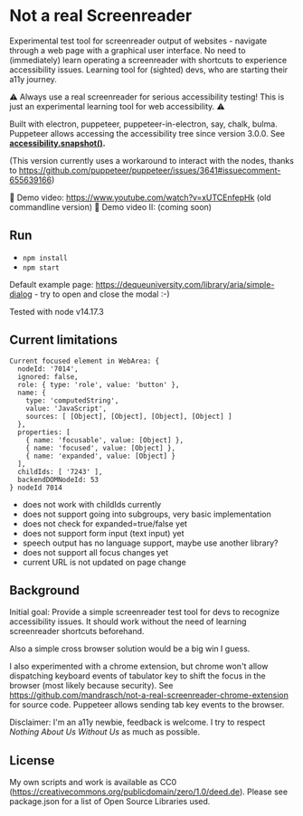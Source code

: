# Not a real Screenreader

Experimental test tool for screenreader output of websites - navigate through a web page with a graphical user interface. No need to (immediately) learn operating a screenreader with shortcuts to experience accessibility issues. Learning tool for (sighted) devs, who are starting their a11y journey.

⚠️ Always use a real screenreader for serious accessibility testing! This is just an experimental learning tool for web accessibility. ⚠️

Built with electron, puppeteer, puppeteer-in-electron, say, chalk, bulma. Puppeteer allows accessing the accessibility tree since version 3.0.0. See **[accessibility.snapshot()](https://pptr.dev/#?product=Puppeteer&version=v9.1.1&show=api-class-accessibility).**

(This version currently uses a workaround to interact with the nodes, thanks to https://github.com/puppeteer/puppeteer/issues/3641#issuecomment-655639166)

🎥 Demo video: https://www.youtube.com/watch?v=xUTCEnfepHk (old commandline version)
🎥 Demo video II: (coming soon)

## Run

- `npm install`
- `npm start`

Default example page: https://dequeuniversity.com/library/aria/simple-dialog - try to open and close the modal :-)

Tested with node v14.17.3

## Current limitations

```
Current focused element in WebArea: {
  nodeId: '7014',
  ignored: false,
  role: { type: 'role', value: 'button' },
  name: {
    type: 'computedString',
    value: 'JavaScript',
    sources: [ [Object], [Object], [Object], [Object] ]
  },
  properties: [
    { name: 'focusable', value: [Object] },
    { name: 'focused', value: [Object] },
    { name: 'expanded', value: [Object] }
  ],
  childIds: [ '7243' ],
  backendDOMNodeId: 53
} nodeId 7014
```

- does not work with childIds currently
- does not support going into subgroups, very basic implementation
- does not check for expanded=true/false yet
- does not support form input (text input) yet
- speech output has no language support, maybe use another library?
- does not support all focus changes yet
- current URL is not updated on page change

## Background

Initial goal: Provide a simple screenreader test tool for devs to recognize accessibility issues. It should work without the need of learning screenreader shortcuts beforehand. 

Also a simple cross browser solution would be a big win I guess.

I also experimented with a chrome extension, but chrome won't allow dispatching keyboard events of tabulator key to shift the focus in the browser (most likely because security). See https://github.com/mandrasch/not-a-real-screenreader-chrome-extension for source code. Puppeteer allows sending tab key events to the browser.

Disclaimer: I'm an a11y newbie, feedback is welcome. I try to respect *Nothing About Us Without Us* as much as possible.

## License

My own scripts and work is available as CC0 (https://creativecommons.org/publicdomain/zero/1.0/deed.de). Please see package.json for a list of Open Source Libraries used. 
